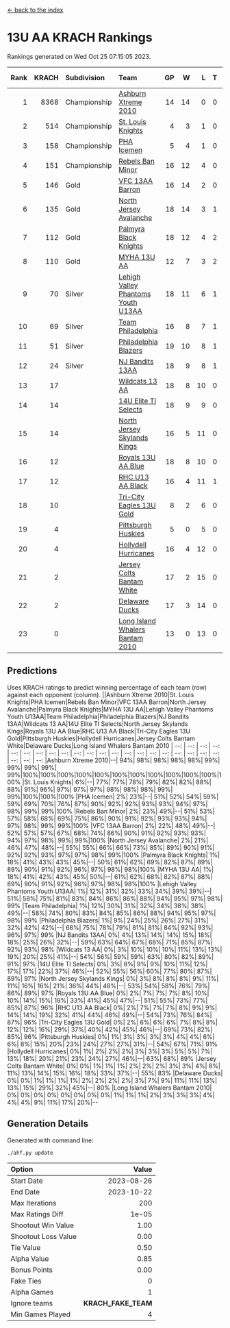 [<- back to the index](readme.md)
# 13U AA KRACH Rankings
Rankings generated on Wed Oct 25 07:15:05 2023.

Rank|KRACH|Subdivision|Team|GP|W|L|T|OTW|OTL|SoS|Exp Wins|Win Diff
---:|---:|:---|:---|---:|---:|---:|---:|---:|---:|---:|---:|---:
1|8368|Championship|[Ashburn Xtreme 2010](https://gamesheetstats.com/seasons/3659/teams/140527/schedule)|14|14|0|0|0|0|101|14.8|-0.0
2|514|Championship|[St. Louis Knights](https://gamesheetstats.com/seasons/3659/teams/143323/schedule)|4|3|1|0|0|0|1699|3.8|-0.0
3|158|Championship|[PHA Icemen](https://gamesheetstats.com/seasons/3659/teams/143321/schedule)|5|4|1|0|0|0|54|4.9|0.0
4|151|Championship|[Rebels Ban Minor](https://gamesheetstats.com/seasons/3659/teams/140539/schedule)|16|12|4|0|0|0|1015|12.9|0.0
5|146|Gold|[VFC 13AA Barron](https://gamesheetstats.com/seasons/3659/teams/140544/schedule)|16|14|2|0|1|0|27|14.9|0.0
6|135|Gold|[North Jersey Avalanche](https://gamesheetstats.com/seasons/3659/teams/140535/schedule)|18|14|3|1|0|0|469|15.4|0.0
7|112|Gold|[Palmyra Black Knights](https://gamesheetstats.com/seasons/3659/teams/140537/schedule)|18|12|4|2|0|0|910|13.9|0.0
8|110|Gold|[MYHA 13U AA](https://gamesheetstats.com/seasons/3659/teams/140533/schedule)|12|7|3|2|1|0|86|8.9|0.0
9|70|Silver|[Lehigh Valley Phantoms Youth U13AA](https://gamesheetstats.com/seasons/3659/teams/140531/schedule)|18|11|6|1|0|2|488|12.4|0.0
10|69|Silver|[Team Philadelphia](https://gamesheetstats.com/seasons/3659/teams/140542/schedule)|16|8|7|1|0|0|1042|9.4|0.0
11|51|Silver|[Philadelphia Blazers](https://gamesheetstats.com/seasons/3659/teams/140538/schedule)|19|10|8|1|2|0|884|11.4|0.0
12|24|Silver|[NJ Bandits 13AA](https://gamesheetstats.com/seasons/3659/teams/140534/schedule)|18|9|8|1|2|2|486|10.4|0.0
13|17||[Wildcats 13 AA](https://gamesheetstats.com/seasons/3659/teams/140545/schedule)|18|8|10|0|0|0|50|8.9|0.0
14|14||[14U Elite TI Selects](https://gamesheetstats.com/seasons/3659/teams/140526/schedule)|18|9|9|0|1|1|42|9.9|0.0
15|14||[North Jersey Skylands Kings](https://gamesheetstats.com/seasons/3659/teams/140536/schedule)|16|5|11|0|1|0|72|5.9|0.0
16|12||[Royals 13U AA Blue](https://gamesheetstats.com/seasons/3659/teams/140541/schedule)|18|8|10|0|0|1|59|8.9|0.0
17|12||[RHC U13 AA Black](https://gamesheetstats.com/seasons/3659/teams/140540/schedule)|16|4|11|1|0|0|62|5.4|0.0
18|10||[Tri-City Eagles 13U Gold](https://gamesheetstats.com/seasons/3659/teams/140543/schedule)|8|2|6|0|0|1|68|2.9|0.0
19|4||[Pittsburgh Huskies](https://gamesheetstats.com/seasons/3659/teams/149413/schedule)|5|0|5|0|0|0|1476|0.9|0.0
20|4||[Hollydell Hurricanes](https://gamesheetstats.com/seasons/3659/teams/140529/schedule)|16|4|12|0|0|0|557|4.9|0.0
21|2||[Jersey Colts Bantam White](https://gamesheetstats.com/seasons/3659/teams/140530/schedule)|17|2|15|0|0|1|56|2.9|0.0
22|2||[Delaware Ducks](https://gamesheetstats.com/seasons/3659/teams/140528/schedule)|17|3|14|0|0|0|35|3.9|0.0
23|0||[Long Island Whalers Bantam 2010](https://gamesheetstats.com/seasons/3659/teams/140532/schedule)|13|0|13|0|0|0|50|0.9|0.0

## Predictions
Uses KRACH ratings to predict winning percentage of each team (row) against each opponent (column).
||Ashburn Xtreme 2010|St. Louis Knights|PHA Icemen|Rebels Ban Minor|VFC 13AA Barron|North Jersey Avalanche|Palmyra Black Knights|MYHA 13U AA|Lehigh Valley Phantoms Youth U13AA|Team Philadelphia|Philadelphia Blazers|NJ Bandits 13AA|Wildcats 13 AA|14U Elite TI Selects|North Jersey Skylands Kings|Royals 13U AA Blue|RHC U13 AA Black|Tri-City Eagles 13U Gold|Pittsburgh Huskies|Hollydell Hurricanes|Jersey Colts Bantam White|Delaware Ducks|Long Island Whalers Bantam 2010
| --: | --: | --: | --: | --: | --: | --: | --: | --: | --: | --: | --: | --: | --: | --: | --: | --: | --: | --: | --: | --: | --: | --: | --: 
|Ashburn Xtreme 2010|--| 94%| 98%| 98%| 98%| 98%| 99%| 99%| 99%| 99%| 99%|100%|100%|100%|100%|100%|100%|100%|100%|100%|100%|100%|100%
|St. Louis Knights|  6%|--| 77%| 77%| 78%| 79%| 82%| 82%| 88%| 88%| 91%| 96%| 97%| 97%| 97%| 98%| 98%| 98%| 99%| 99%|100%|100%|100%
|PHA Icemen|  2%| 23%|--| 51%| 52%| 54%| 59%| 59%| 69%| 70%| 76%| 87%| 90%| 92%| 92%| 93%| 93%| 94%| 97%| 98%| 99%| 99%|100%
|Rebels Ban Minor|  2%| 23%| 49%|--| 51%| 53%| 57%| 58%| 68%| 69%| 75%| 86%| 90%| 91%| 92%| 93%| 93%| 94%| 97%| 98%| 99%| 99%|100%
|VFC 13AA Barron|  2%| 22%| 48%| 49%|--| 52%| 57%| 57%| 67%| 68%| 74%| 86%| 90%| 91%| 92%| 93%| 93%| 94%| 97%| 98%| 99%| 99%|100%
|North Jersey Avalanche|  2%| 21%| 46%| 47%| 48%|--| 55%| 55%| 66%| 66%| 73%| 85%| 89%| 90%| 91%| 92%| 92%| 93%| 97%| 97%| 98%| 99%|100%
|Palmyra Black Knights|  1%| 18%| 41%| 43%| 43%| 45%|--| 50%| 61%| 62%| 69%| 82%| 87%| 89%| 89%| 90%| 91%| 92%| 96%| 97%| 98%| 98%|100%
|MYHA 13U AA|  1%| 18%| 41%| 42%| 43%| 45%| 50%|--| 61%| 62%| 68%| 82%| 87%| 88%| 89%| 90%| 91%| 92%| 96%| 97%| 98%| 98%|100%
|Lehigh Valley Phantoms Youth U13AA|  1%| 12%| 31%| 32%| 33%| 34%| 39%| 39%|--| 51%| 58%| 75%| 81%| 83%| 84%| 86%| 86%| 88%| 94%| 95%| 97%| 98%| 99%
|Team Philadelphia|  1%| 12%| 30%| 31%| 32%| 34%| 38%| 38%| 49%|--| 58%| 74%| 80%| 83%| 84%| 85%| 86%| 88%| 94%| 95%| 97%| 98%| 99%
|Philadelphia Blazers|  1%|  9%| 24%| 25%| 26%| 27%| 31%| 32%| 42%| 42%|--| 68%| 75%| 78%| 79%| 81%| 81%| 84%| 92%| 93%| 96%| 97%| 99%
|NJ Bandits 13AA|  0%|  4%| 13%| 14%| 14%| 15%| 18%| 18%| 25%| 26%| 32%|--| 59%| 63%| 64%| 67%| 68%| 71%| 85%| 87%| 92%| 93%| 98%
|Wildcats 13 AA|  0%|  3%| 10%| 10%| 10%| 11%| 13%| 13%| 19%| 20%| 25%| 41%|--| 54%| 56%| 59%| 59%| 63%| 80%| 82%| 89%| 91%| 97%
|14U Elite TI Selects|  0%|  3%|  8%|  9%|  9%| 10%| 11%| 12%| 17%| 17%| 22%| 37%| 46%|--| 52%| 55%| 56%| 60%| 77%| 80%| 87%| 89%| 97%
|North Jersey Skylands Kings|  0%|  3%|  8%|  8%|  8%|  9%| 11%| 11%| 16%| 16%| 21%| 36%| 44%| 48%|--| 53%| 54%| 58%| 76%| 79%| 86%| 89%| 97%
|Royals 13U AA Blue|  0%|  2%|  7%|  7%|  7%|  8%| 10%| 10%| 14%| 15%| 19%| 33%| 41%| 45%| 47%|--| 51%| 55%| 73%| 77%| 85%| 87%| 96%
|RHC U13 AA Black|  0%|  2%|  7%|  7%|  7%|  8%|  9%|  9%| 14%| 14%| 19%| 32%| 41%| 44%| 46%| 49%|--| 54%| 73%| 76%| 84%| 87%| 96%
|Tri-City Eagles 13U Gold|  0%|  2%|  6%|  6%|  6%|  7%|  8%|  8%| 12%| 12%| 16%| 29%| 37%| 40%| 42%| 45%| 46%|--| 69%| 73%| 82%| 85%| 96%
|Pittsburgh Huskies|  0%|  1%|  3%|  3%|  3%|  3%|  4%|  4%|  6%|  6%|  8%| 15%| 20%| 23%| 24%| 27%| 27%| 31%|--| 54%| 67%| 71%| 91%
|Hollydell Hurricanes|  0%|  1%|  2%|  2%|  2%|  3%|  3%|  3%|  5%|  5%|  7%| 13%| 18%| 20%| 21%| 23%| 24%| 27%| 46%|--| 63%| 68%| 89%
|Jersey Colts Bantam White|  0%|  0%|  1%|  1%|  1%|  2%|  2%|  2%|  3%|  3%|  4%|  8%| 11%| 13%| 14%| 15%| 16%| 18%| 33%| 37%|--| 55%| 83%
|Delaware Ducks|  0%|  0%|  1%|  1%|  1%|  1%|  2%|  2%|  2%|  2%|  3%|  7%|  9%| 11%| 11%| 13%| 13%| 15%| 29%| 32%| 45%|--| 80%
|Long Island Whalers Bantam 2010|  0%|  0%|  0%|  0%|  0%|  0%|  0%|  0%|  1%|  1%|  1%|  2%|  3%|  3%|  3%|  4%|  4%|  4%|  9%| 11%| 17%| 20%|--

## Generation Details

Generated with command line:
```
./ahf.py update
```

| Option | Value |
| :----- | ----: |
| Start Date | 2023-08-26 |
| End Date | 2023-10-22 |
| Max Iterations | 200 |
| Max Ratings Diff | 1e-05 |
| Shootout Win Value | 1.00 |
| Shootout Loss Value | 0.00 |
| Tie Value | 0.50 |
| Alpha Value | 0.85 |
| Bonus Points | 0.00 |
| Fake Ties | 0 |
| Alpha Games | 1 |
| Ignore teams | __KRACH_FAKE_TEAM__ |
| Min Games Played | 4 |

